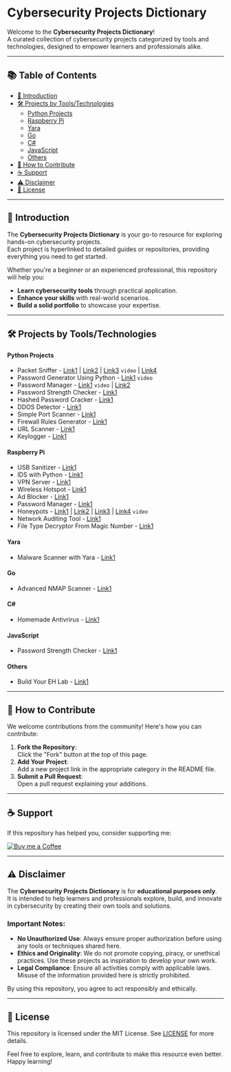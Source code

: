 # Cybersecurity Projects Dictionary

Welcome to the **Cybersecurity Projects Dictionary**!  
A curated collection of cybersecurity projects categorized by tools and technologies, designed to empower learners and professionals alike.


---
## 📚 Table of Contents

- [📖 Introduction](#-introduction)
- [🛠️ Projects by Tools/Technologies](#️-projects-by-toolstechnologies)
  - [Python Projects](#python-projects)
  - [Raspberry Pi](#raspberry-pi)
  - [Yara](#yara)
  - [Go](#go)
  - [C#](#c)
  - [JavaScript](#javascript)
  - [Others](#others)
- [🤝 How to Contribute](#-how-to-contribute)
- [☕ Support](#-support)
- [⚠️ Disclaimer](#️-disclaimer)
- [📜 License](#-license)

---
## 📖 Introduction

The **Cybersecurity Projects Dictionary** is your go-to resource for exploring hands-on cybersecurity projects.  
Each project is hyperlinked to detailed guides or repositories, providing everything you need to get started.

Whether you're a beginner or an experienced professional, this repository will help you:
- **Learn cybersecurity tools** through practical application.
- **Enhance your skills** with real-world scenarios.
- **Build a solid portfolio** to showcase your expertise.

---
## 🛠️ Projects by Tools/Technologies

#### Python Projects
- Packet Sniffer - [Link1](https://cybersphinix.medium.com/developing-a-basic-network-packet-sniffer-860ec12919da) | [Link2](https://github.com/EONRaider/Packet-Sniffer) | [Link3](https://www.youtube.com/watch?v=TZjLHdxPlE0&t=11s&pp=ygUkcGFja2V0IHNuaWZmZXIgY3liZXJzZWN1cml0eSBwcm9qZWN0) `video` | [Link4](https://github.com/harishcpu/Network-Packet-Sniffer)
- Password Generator Using Python - [Link1](https://www.youtube.com/watch?v=F2ayXqbnpuo&list=PLR0bgGon_WTK3G8Fa-FdJM2Pg76Uh7xBh&index=6&pp=iAQB) `video`
- Password Manager - [Link1](https://www.youtube.com/watch?v=nShKWcPD6w0) `video` | [Link2](https://www.youtube.com/watch?v=nShKWcPD6w0)
- Password Strength Checker - [Link1](https://github.com/chrisdabre/password-strength-checker)
- Hashed Password Cracker - [Link1](https://github.com/s0md3v/Hash-Buster)
- DDOS Detector - [Link1](https://github.com/Mostafa-Samy-97/Deauth_DoS_Attack_Detector-Python-Tool)
- Simple Port Scanner - [Link1](https://github.com/chrisdabre/PortScanner)
- Firewall Rules Generator - [Link1](https://github.com/chrisdabre/firewall_rule_generator)
- URL Scanner - [Link1](https://github.com/rly0nheart/url-scanner)
- Keylogger - [Link1](https://github.com/DAVEALLCAPS/python-security-projects/blob/main/Keylogger)

#### Raspberry Pi
- USB Sanitizer - [Link1](https://circl.lu/projects/CIRCLean/)
- IDS with Python - [Link1](https://github.com/AmeenMS03/IoT_IDS)
- VPN Server - [Link1](https://www.youtube.com/watch?v=5NJ6V8i1Xd8)
- Wireless Hotspot - [Link1](https://tristam.ie/2023/582/)
- Ad Blocker - [Link1](https://pi-hole.net/)
- Password Manager  - [Link1](https://www.makeuseof.com/self-host-bitwarden-password-manager-raspberry-pi-zero/)
- Honeypots - [Link1](https://dingtoffee.medium.com/creating-a-honeypot-on-raspberry-pi-475858a2ba88) | [Link2](https://trustfoundry.net/2017/08/22/honeypi-easy-honeypot-raspberry-pi/) | [Link3](https://bobmckay.com/i-t-support-networking/hardware/create-a-security-honey-pot-with-opencanary-and-a-raspberry-pi-3-updated-2021/) | [Link4](https://www.youtube.com/watch?v=SKhKNUo6rJU) `video`
- Network Auditing Tool - [Link1](https://github.com/xtr4nge/FruityWifi)
- File Type Decryptor From Magic Number - [Link1](https://github.com/aliles/filemagic)

#### Yara
- Malware Scanner with Yara - [Link1](https://github.com/evilsocket/sauron)

#### Go
- Advanced NMAP Scanner - [Link1](https://github.com/marco-lancini/goscan)

#### C#
- Homemade Antivrirus - [Link1](https://github.com/vanyasem/InfANT)

#### JavaScript
- Password Strength Checker - [Link1](https://github.com/nowsecure/owasp-password-strength-test)

#### Others
- Build Your EH Lab - [Link1](https://www.youtube.com/watch?v=mvsiuLzpx2E&ab_channel=NetworkChuck)


---
## 🤝 How to Contribute

We welcome contributions from the community! Here's how you can contribute:

1. **Fork the Repository**:  
   Click the "Fork" button at the top of this page.
2. **Add Your Project**:  
   Add a new project link in the appropriate category in the README file.
3. **Submit a Pull Request**:  
   Open a pull request explaining your additions.

---
## ☕ Support

If this repository has helped you, consider supporting me:

[![Buy me a Coffee](https://ko-fi.com/img/githubbutton_sm.svg)](https://ko-fi.com/ameensidds)




---
## ⚠️ Disclaimer

The **Cybersecurity Projects Dictionary** is for **educational purposes only**.  
It is intended to help learners and professionals explore, build, and innovate in cybersecurity by creating their own tools and solutions.

### Important Notes:
- **No Unauthorized Use**: Always ensure proper authorization before using any tools or techniques shared here.  
- **Ethics and Originality**: We do not promote copying, piracy, or unethical practices. Use these projects as inspiration to develop your own work.  
- **Legal Compliance**: Ensure all activities comply with applicable laws. Misuse of the information provided here is strictly prohibited.

By using this repository, you agree to act responsibly and ethically.




---

## 📜 License

This repository is licensed under the MIT License. See [LICENSE](LICENSE) for more details.



Feel free to explore, learn, and contribute to make this resource even better.  
Happy learning!
